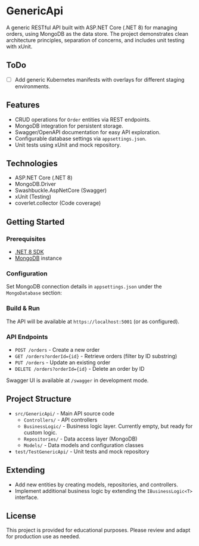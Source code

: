 # GenericApi

A generic RESTful API built with ASP.NET Core (.NET 8) for managing orders, using MongoDB as the data store. The project demonstrates clean architecture principles, separation of concerns, and includes unit testing with xUnit.

## ToDo
- [ ] Add generic Kubernetes manifests with overlays for different staging environments.

## Features

- CRUD operations for `Order` entities via REST endpoints.
- MongoDB integration for persistent storage.
- Swagger/OpenAPI documentation for easy API exploration.
- Configurable database settings via `appsettings.json`.
- Unit tests using xUnit and mock repository.

## Technologies

- ASP.NET Core (.NET 8)
- MongoDB.Driver
- Swashbuckle.AspNetCore (Swagger)
- xUnit (Testing)
- coverlet.collector (Code coverage)

## Getting Started

### Prerequisites

- [.NET 8 SDK](https://dotnet.microsoft.com/download)
- [MongoDB](https://www.mongodb.com/try/download/community) instance

### Configuration

Set MongoDB connection details in `appsettings.json` under the `MongoDatabase` section:

### Build & Run

The API will be available at `https://localhost:5001` (or as configured).

### API Endpoints

- `POST /orders` - Create a new order
- `GET /orders?orderId={id}` - Retrieve orders (filter by ID substring)
- `PUT /orders` - Update an existing order
- `DELETE /orders?orderId={id}` - Delete an order by ID

Swagger UI is available at `/swagger` in development mode.

## Project Structure

- `src/GenericApi/` - Main API source code
  - `Controllers/` - API controllers
  - `BusinessLogic/` - Business logic layer. Currently empty, but ready for custom logic.
  - `Repositories/` - Data access layer (MongoDB)
  - `Models/` - Data models and configuration classes
- `test/TestGenericApi/` - Unit tests and mock repository

## Extending

- Add new entities by creating models, repositories, and controllers.
- Implement additional business logic by extending the `IBusinessLogic<T>` interface.

## License

This project is provided for educational purposes. Please review and adapt for production use as needed.
